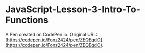 # JavaScript-Lesson-3-Intro-To-Functions

A Pen created on CodePen.io. Original URL: [https://codepen.io/Fonz2424/pen/ZEQEqdO](https://codepen.io/Fonz2424/pen/ZEQEqdO).


